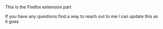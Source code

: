 This is the Firefox extension part

If you have any questions find a way to reach out to me
I can update this as it goes
